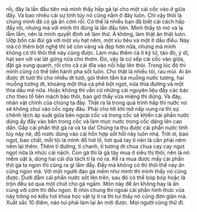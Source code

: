 rồi, đây là lần đầu tiên mà mình thấy hấp gà lại cho một cái cốc vào ở giữa đấy. Và bao nhiêu cái sự tinh túy nó cũng nằm ở đây luôn. Chỉ vậy thôi là chúng mình đã có gà ăn cơm rồi. Có thể là nhiều bạn đã biết cái cách hấp đấy rồi, nhưng mà với mình thì đúng là lần đầu tiên. Mình thấy tò mò và lạ lẫm lắm, nên là mình quyết định sẽ làm thử. À không, làm thật ăn thật luôn. Ướp bốn cái đùi gà với một xíu hạt nêm, một xíu tiêu và một ít dầu điều. Này mà có thêm bột nghệ thì sẽ còn vàng và đẹp hơn nữa, nhưng mà mình không có thì thôi thế này cũng được. Làm màu thêm cả ít kỷ tử, táo đỏ, ý dĩ, hạt sen với vài lát gừng nữa cho thơm. Đó, vậy là cứ xếp cái cốc vào giữa, đặt gà xung quanh, rồi cho cả cái đĩa vào nồi hấp lên thôi. Trong lúc đó thì mình cũng có thể tiến hành pha sốt luôn. Cho thật là nhiều tỏi, rau mùi. Ai ăn được ớt tươi thì cho nhiều ớt tươi, gỏi thêm tầm ba muỗng nước tương, hai muỗng tương ớt, khoảng một thìa cà phê bột ngọt, nửa thìa đường và một thìa dầu mè nữa. Hoặc không thì vẫn cứ những cái nguyên liệu đấy các bác cho theo tổ tiên mách bảo thôi, bao giờ thấy vừa miệng thì dừng. Và đây, nhân vật chính của chúng ta đây. Thật ra là trong quá trình hấp thì nước nó sẽ không chui vào cốc ngay đâu. Phải cho tới khi mở nắp vung ra thì sự chênh lệch áp suất giữa bên ngoài cốc và trong cốc sẽ khiến cái phần nước dùng ấy đẩy vào bên trong cốc và làm mực nước trong cốc dâng lên cao dần. Gắp cái phần thịt gà ra và ta da! Chúng ta thu được cái phần nước tinh túy này nè, đổ nước dùng vào cái hỗn hợp sốt hồi nãy luôn nhá. Trời ơi, bao ngọt, bao chất, mỗi tội là mình đổ hơi lố, hơi quá tay tí nên là cần phải nêm nếm lại thêm. Thêm tí đường, tí chanh, tí tương ớt chua chua cay cay ngọt ngọt nữa là nhức cái nách. Con gà thì là gà tây mua ở siêu thị thôi, nên là nó mềm oặt à, dùng hai cái dĩa tách tí là nó ra. Kể ra mua được mấy cái phần thịt gà ta ngon thì cũng ra gì lắm đấy. Đấy mà không có thì thôi thế này ăn cũng ngon mà. Với một người đạo gà mềm như mình thì mình thấy nó cũng được. Dưới đẫm cái phần nước sốt lên trên, sau đó có thể bóp bóp hoặc là trộn đều sơ qua một chút cho gà ngấm. Món này để ăn không hay là ăn cùng với cơm thì đều ngon. B nhìn chung thì ngoài cái phần hình thức vừa nãy trông nó kiểu hơi khoa học vật lý tí ra thì tui thấy nó cũng đơn giản mà. Xuất sắc 10 điểm, nào tui phải làm lại ăn mới được. Mọi người cũng thử đi.